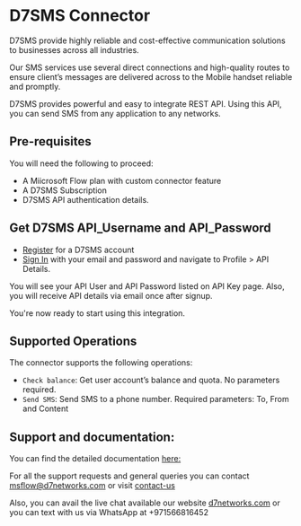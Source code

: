# D7SMS Connector

D7SMS provide highly reliable and cost-effective communication solutions to businesses across all industries.

Our SMS services use several direct connections and high-quality routes to ensure client’s messages are delivered across to the Mobile handset reliable and promptly.

D7SMS provides powerful and easy to integrate REST API. Using this API, you can send SMS from any application to any networks. 


## Pre-requisites
You will need the following to proceed:
* A Miicrosoft Flow plan with custom connector feature
* A D7SMS Subscription
* D7SMS API authentication details. 

## Get D7SMS API_Username and API_Password
- [Register](https://d7networks.com/signup) for a D7SMS account 
- [Sign In](https://d7networks.com/accounts/login/) with your email and password and navigate to Profile > API Details.

You will see your API User and API Password listed on API Key page. Also, you will receive API details via email once after signup. 

You're now ready to start using this integration.

## Supported Operations
The connector supports the following operations:
* `Check balance`: Get user account’s balance and quota.
	No parameters required. 
* `Send SMS`: Send SMS to a phone number.
	Required parameters: To, From and Content

## Support and documentation: 
You can find the detailed documentation [here:](https://d7networks.com/docs/apis/rest/index.html)

For all the support requests and general queries you can contact msflow@d7networks.com
or visit [contact-us](https://d7networks.com/about/#contact-us)

Also, you can avail the live chat available our website [d7networks.com](https://d7networks.com/) or you can text with us via WhatsApp at +971566816452
